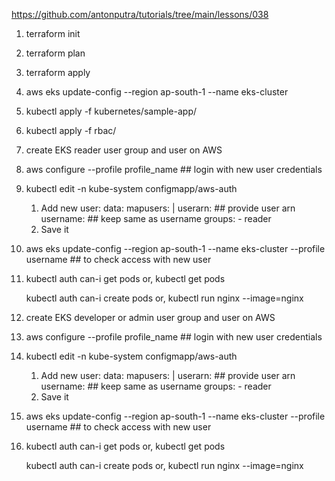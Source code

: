 https://github.com/antonputra/tutorials/tree/main/lessons/038

1. terraform init
2. terraform plan
3. terraform apply
4. aws eks update-config --region ap-south-1 --name eks-cluster
5. kubectl apply -f kubernetes/sample-app/
6. kubectl apply -f rbac/

7. create EKS reader user group and user on AWS
8. aws configure --profile profile_name    ## login with new user credentials
9. kubectl edit -n kube-system configmapp/aws-auth
    1. Add new user:
        data:
            mapusers: |
                userarn: ## provide user arn
                username: ## keep same as username
                groups:
                - reader
    2. Save it
10. aws eks update-config --region ap-south-1 --name eks-cluster --profile username    ## to check access with new user
11. kubectl auth can-i get pods
    or,
    kubectl get pods

    kubectl auth can-i create pods
    or,
    kubectl run nginx --image=nginx

12. create EKS developer or admin user group and user on AWS
13. aws configure --profile profile_name    ## login with new user credentials
14. kubectl edit -n kube-system configmapp/aws-auth
    1. Add new user:
        data:
            mapusers: |
                userarn: ## provide user arn
                username: ## keep same as username
                groups:
                - reader
    2. Save it
15. aws eks update-config --region ap-south-1 --name eks-cluster --profile username    ## to check access with new user
16. kubectl auth can-i get pods
    or,
    kubectl get pods

    kubectl auth can-i create pods
    or,
    kubectl run nginx --image=nginx
